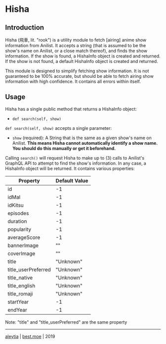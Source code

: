 # Hisha

## Introduction

Hisha (飛車, lit. "rook") is a utility module to fetch \[airing\] anime show information from Anilist.
It accepts a string (that is assumed to be the show's name on Anilist, or a close match thereof), and finds the show information. 
If the show is found, a HishaInfo object is created and returned. If the show is not found, a default HishaInfo object is created and returned.

This module is designed to simplify fetching show information. It is not guaranteed to be 100% accurate, but should be able to fetch airing show information with high confidence. It contains all errors within itself.

## Usage

Hisha has a single public method that returns a HishaInfo object:
- `def search(self, show)`

`def search(self, show)` accepts a single parameter:
- `show` (required): A String that is the same as a given show's name on Anilist. **This means Hisha cannot automatically identify a show name. You should do this manually or get it beforehand.**

Calling `search()` will request Hisha to make up to (3) calls to Anilist's GraphQL API to attempt to find the show's information. In any case, a HishaInfo object will be returned. It contains various properties:

| Property | Default Value |
| -- | -- |
| id | -1 |
| idMal | -1 |
| idKitsu | -1 |
| episodes | -1 |
| duration | -1 |
| popularity | -1 |
| averageScore | -1 |
| bannerImage | "" |
| coverImage | "" |
| title | "Unknown" |
| title_userPreferred | "Unknown" |
| title_native | "Unknown" |
| title_english | "Unknown" |
| title_romaji | "Unknown" |
| startYear | -1 |
| endYear | -1 |

Note: "title" and "title_userPreferred" are the same property

---

[aleytia](https://github.com/Aleytia) | [best.moe](https://best.moe) | 2019